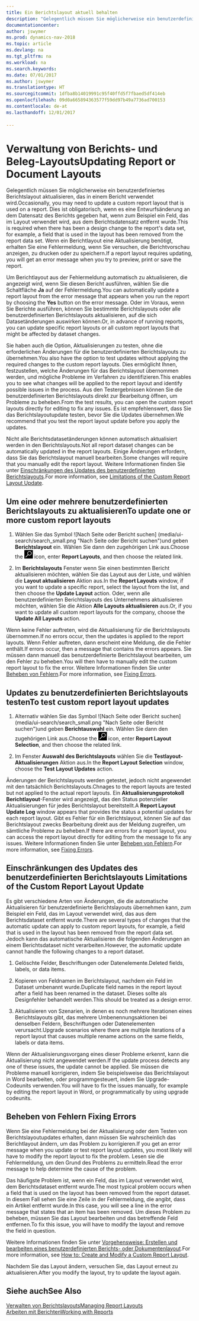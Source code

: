 ```yaml
---
title: Ein Berichtslayout aktuell behalten
description: "Gelegentlich müssen Sie möglicherweise ein benutzerdefiniertes Berichtslayout aktualisieren, das in einem Bericht verwendet wird. Dies ist obligatorisch, wenn es eine Entwurfsänderung an dem Datensatz des Berichts gegeben hat, wenn zum Beispiel ein Feld, das im Layout verwendet wird, aus dem Berichtsdatensatz entfernt wurde."
documentationcenter: 
author: jswymer
ms.prod: dynamics-nav-2018
ms.topic: article
ms.devlang: na
ms.tgt_pltfrm: na
ms.workload: na
ms.search.keywords: 
ms.date: 07/01/2017
ms.author: jswymer
ms.translationtype: HT
ms.sourcegitcommit: 1dfba8b14019991c95f40ffd5f7fbaed5df414eb
ms.openlocfilehash: 09d0a665894363577f59dd97b49a7736ad700153
ms.contentlocale: de-at
ms.lasthandoff: 12/01/2017

---
```

# <a name="updating-report-or-document-layouts"></a><span data-ttu-id="c707e-104">Verwaltung von Berichts- und Beleg-Layouts</span><span class="sxs-lookup"><span data-stu-id="c707e-104">Updating Report or Document Layouts</span></span>
<span data-ttu-id="c707e-105">Gelegentlich müssen Sie möglicherweise ein benutzerdefiniertes Berichtslayout aktualisieren, das in einem Bericht verwendet wird.</span><span class="sxs-lookup"><span data-stu-id="c707e-105">Occasionally, you may need to update a custom report layout that is used on a report.</span></span> <span data-ttu-id="c707e-106">Dies ist obligatorisch, wenn es eine Entwurfsänderung an dem Datensatz des Berichts gegeben hat, wenn zum Beispiel ein Feld, das im Layout verwendet wird, aus dem Berichtsdatensatz entfernt wurde.</span><span class="sxs-lookup"><span data-stu-id="c707e-106">This is required when there has been a design change to the report's data set, for example, a field that is used in the layout has been removed from the report data set.</span></span> <span data-ttu-id="c707e-107">Wenn ein Berichtlayout eine Aktualisierung benötigt, erhalten Sie eine Fehlermeldung, wenn Sie versuchen, die Berichtvorschau anzeigen, zu drucken oder zu speichern.</span><span class="sxs-lookup"><span data-stu-id="c707e-107">If a report layout requires updating, you will get an error message when you try to preview, print or save the report.</span></span>  
  
<span data-ttu-id="c707e-108">Um Berichtlayout aus der Fehlermeldung automatisch zu aktualisieren, die angezeigt wird, wenn Sie diesen Bericht ausführen, wählen Sie die Schaltfläche **Ja** auf der Fehlermeldung.</span><span class="sxs-lookup"><span data-stu-id="c707e-108">You can automatically update a report layout from the error message that appears when you run the report by choosing the **Yes** button on the error message.</span></span> <span data-ttu-id="c707e-109">Oder im Voraus, wenn Sie Berichte ausführen, können Sie bestimmte Berichtslayouts oder alle benutzerdefinierten Berichtslayouts aktualisieren, auf die sich Datasetänderungen auswirken können.</span><span class="sxs-lookup"><span data-stu-id="c707e-109">Or, in advance of running reports, you can update specific report layouts or all custom report layouts that might be affected by dataset changes.</span></span>  
  
<span data-ttu-id="c707e-110">Sie haben auch die Option, Aktualisierungen zu testen, ohne die erforderlichen Änderungen für die benutzerdefinierten Berichtslayouts zu übernehmen.</span><span class="sxs-lookup"><span data-stu-id="c707e-110">You also have the option to test updates without applying the required changes to the custom report layouts.</span></span> <span data-ttu-id="c707e-111">Dies ermöglicht Ihnen, festzustellen, welche Änderungen für das Berichtslayout übernommen werden, und mögliche Probleme im Verfahren zu identifizieren.</span><span class="sxs-lookup"><span data-stu-id="c707e-111">This enables you to see what changes will be applied to the report layout and identify possible issues in the process.</span></span> <span data-ttu-id="c707e-112">Aus den Testergebnissen können Sie die benutzerdefinierten Berichtslayouts direkt zur Bearbeitung öffnen, um Probleme zu beheben.</span><span class="sxs-lookup"><span data-stu-id="c707e-112">From the test results, you can open the custom report layouts directly for editing to fix any issues.</span></span> <span data-ttu-id="c707e-113">Es ist empfehlenswert, dass Sie das Berichtslayoutupdate testen, bevor Sie die Updates übernehmen.</span><span class="sxs-lookup"><span data-stu-id="c707e-113">We recommend that you test the report layout update before you apply the updates.</span></span>  
  
<span data-ttu-id="c707e-114">Nicht alle Berichtsdatasetänderungen können automatisch aktualisiert werden in den Berichtslayouts.</span><span class="sxs-lookup"><span data-stu-id="c707e-114">Not all report dataset changes can be automatically updated in the report layouts.</span></span> <span data-ttu-id="c707e-115">Einige Änderungen erfordern, dass Sie das Berichtslayout manuell bearbeiten.</span><span class="sxs-lookup"><span data-stu-id="c707e-115">Some changes will require that you manually edit the report layout.</span></span> <span data-ttu-id="c707e-116">Weitere Informationen finden Sie unter [Einschränkungen des Updates des benutzerdefinierten Berichtslayouts](ui-update-report-layouts.md#UpdateLimitations).</span><span class="sxs-lookup"><span data-stu-id="c707e-116">For more information, see [Limitations of the Custom Report Layout Update](ui-update-report-layouts.md#UpdateLimitations).</span></span>  
  
## <a name="to-update-one-or-more-custom-report-layouts"></a><span data-ttu-id="c707e-117">Um eine oder mehrere benutzerdefinierten Berichtslayouts zu aktualisieren</span><span class="sxs-lookup"><span data-stu-id="c707e-117">To update one or more custom report layouts</span></span>  
  
1.  <span data-ttu-id="c707e-118">Wählen Sie das Symbol ![Nach Seite oder Bericht suchen] (media/ui-search/search_small.png "Nach Seite oder Bericht suchen")und geben **Berichtslayout** ein. Wählen Sie dann den zugehörigen Link aus.</span><span class="sxs-lookup"><span data-stu-id="c707e-118">Choose the ![Search for Page or Report](media/ui-search/search_small.png "Search for Page or Report icon") icon, enter **Report Layouts**, and then choose the related link.</span></span>  
  
2.  <span data-ttu-id="c707e-119">Im **Berichtslayouts** Fenster wenn Sie einen bestimmten Bericht aktualisieren möchten, wählen Sie das Layout aus der Liste, und wählen die **Layout aktualisieren** Aktion aus.</span><span class="sxs-lookup"><span data-stu-id="c707e-119">In the **Report Layouts** window, if you want to update a specific report, select the layout from the list, and then choose the **Update Layout** action.</span></span> <span data-ttu-id="c707e-120">Oder, wenn alle benutzerdefinierten Berichtslayouts des Unternehmens aktualisieren möchten, wählen Sie die Aktion **Alle Layouts aktualisieren** aus.</span><span class="sxs-lookup"><span data-stu-id="c707e-120">Or, if you want to update all custom report layouts for the company, choose the **Update All Layouts** action.</span></span>  

<span data-ttu-id="c707e-121">Wenn keine Fehler auftreten, wird die Aktualisierung für die Berichtslayouts übernommen.</span><span class="sxs-lookup"><span data-stu-id="c707e-121">If no errors occur, then the updates is applied to the report layouts.</span></span> <span data-ttu-id="c707e-122">Wenn Fehler auftreten, dann erscheint eine Meldung, die die Fehler enthält.</span><span class="sxs-lookup"><span data-stu-id="c707e-122">If errors occur, then a message that contains the errors appears.</span></span> <span data-ttu-id="c707e-123">Sie müssen dann manuell das benutzerdefinierte Berichtslayout bearbeiten, um den Fehler zu beheben.</span><span class="sxs-lookup"><span data-stu-id="c707e-123">You will then have to manually edit the custom report layout to fix the error.</span></span> <span data-ttu-id="c707e-124">Weitere Informationen finden Sie unter [Beheben von Fehlern](ui-update-report-layouts.md#FixErrors).</span><span class="sxs-lookup"><span data-stu-id="c707e-124">For more information, see [Fixing Errors](ui-update-report-layouts.md#FixErrors).</span></span>  

## <a name="to-test-custom-report-layout-updates"></a><span data-ttu-id="c707e-125">Updates zu benutzerdefinierten Berichtslayouts testen</span><span class="sxs-lookup"><span data-stu-id="c707e-125">To test custom report layout updates</span></span>  
  
1.  <span data-ttu-id="c707e-126">Alternativ wählen Sie das Symbol ![Nach Seite oder Bericht suchen] (media/ui-search/search_small.png "Nach Seite oder Bericht suchen")und geben **Berichtauswahl** ein. Wählen Sie dann den zugehörigen Link aus.</span><span class="sxs-lookup"><span data-stu-id="c707e-126">Choose the ![Search for Page or Report](media/ui-search/search_small.png "Search for Page or Report icon") icon, enter **Report Layout Selection**, and then choose the related link.</span></span>  
  
2.  <span data-ttu-id="c707e-127">Im Fenster **Auswahl des Berichtslayouts** wählen Sie die **Testlayout-Aktualisierungen** Aktion aus.</span><span class="sxs-lookup"><span data-stu-id="c707e-127">In the **Report Layout Selection** window, choose the **Test Layout Updates** action.</span></span>  
  
 <span data-ttu-id="c707e-128">Änderungen der Berichtslayouts werden getestet, jedoch nicht angewendet mit den tatsächlich Berichtslayouts.</span><span class="sxs-lookup"><span data-stu-id="c707e-128">Chnages to the report layouts are tested but not applied to the actual report layouts.</span></span> <span data-ttu-id="c707e-129">Ein **Aktualisierungsprotokoll Berichtlayout**-Fenster wird angezeigt, das den Status potenzieller Aktualisierungen für jedes Berichtslayout bereitstellt.</span><span class="sxs-lookup"><span data-stu-id="c707e-129">A **Report Layout Update Log** window appears that provides the status a potential updates for each report layout.</span></span> <span data-ttu-id="c707e-130">Gibt es Fehler für ein Berichtslayout, können Sie auf das Berichtslayout zwecks Bearbeitung direkt aus der Meldung zugreifen, um sämtliche Probleme zu beheben.</span><span class="sxs-lookup"><span data-stu-id="c707e-130">If there are errors for a report layout, you can access the report layout directly for editing from the message to fix any issues.</span></span> <span data-ttu-id="c707e-131">Weitere Informationen finden Sie unter [Beheben von Fehlern](ui-update-report-layouts.md#FixErrors).</span><span class="sxs-lookup"><span data-stu-id="c707e-131">For more information, see [Fixing Errors](ui-update-report-layouts.md#FixErrors).</span></span>  
  
##  <span data-ttu-id="c707e-132"><a name="UpdateLimitations"></a> Einschränkungen des Updates des benutzerdefinierten Berichtslayouts</span><span class="sxs-lookup"><span data-stu-id="c707e-132"><a name="UpdateLimitations"></a> Limitations of the Custom Report Layout Update</span></span>  
 <span data-ttu-id="c707e-133">Es gibt verschiedene Arten von Änderungen, die die automatische Aktualisieren für benutzerdefinierte Berichtslayouts übernehmen kann, zum Beispiel ein Feld, das im Layout verwendet wird, das aus dem Berichtsdataset entfernt wurde.</span><span class="sxs-lookup"><span data-stu-id="c707e-133">There are several types of changes that the automatic update can apply to custom report layouts, for example, a field that is used in the layout has been removed from the report data set.</span></span> <span data-ttu-id="c707e-134">Jedoch kann das automatische Aktualisieren die folgenden Änderungen an einem Berichtsdataset nicht verarbeiten.</span><span class="sxs-lookup"><span data-stu-id="c707e-134">However, the automatic update cannot handle the following changes to a report dataset.</span></span>  
  
1.  <span data-ttu-id="c707e-135">Gelöschte Felder, Beschriftungen oder Datenelemente.</span><span class="sxs-lookup"><span data-stu-id="c707e-135">Deleted fields, labels, or data items.</span></span>  
  
2.  <span data-ttu-id="c707e-136">Kopieren von Feldnamen im Berichtslayout, nachdem ein Feld im Dataset umbenannt wurde.</span><span class="sxs-lookup"><span data-stu-id="c707e-136">Duplicate field names in the report layout after a field has been renamed in the dataset.</span></span> <span data-ttu-id="c707e-137">Dieses sollte als Designfehler behandelt werden.</span><span class="sxs-lookup"><span data-stu-id="c707e-137">This should be treated as a design error.</span></span>  
  
3.  <span data-ttu-id="c707e-138">Aktualisieren von Szenarien, in denen es noch mehrere Iterationen eines Berichtslayouts gibt, das mehrere Umbenennungsaktionen bei denselben Feldern, Beschriftungen oder Datenelementen verursacht.</span><span class="sxs-lookup"><span data-stu-id="c707e-138">Upgrade scenarios where there are multiple iterations of a report layout that causes multiple rename actions on the same fields, labels or data items.</span></span>  
  
 <span data-ttu-id="c707e-139">Wenn der Aktualisierungsvorgang eines dieser Probleme erkennt, kann die Aktualisierung nicht angewendet werden.</span><span class="sxs-lookup"><span data-stu-id="c707e-139">If the update process detects any one of these issues, the update cannot be applied.</span></span> <span data-ttu-id="c707e-140">Sie müssen die Probleme manuell korrigieren, indem Sie beispielsweise das Berichtslayout in Word bearbeiten, oder programmgesteuert, indem Sie Upgrade-Codeunits verwenden.</span><span class="sxs-lookup"><span data-stu-id="c707e-140">You will have to fix the issues manually, for example by editing the report layout in Word, or programmatically by using upgrade codeunits.</span></span>  
  
##  <span data-ttu-id="c707e-141"><a name="FixErrors"></a> Beheben von Fehlern</span><span class="sxs-lookup"><span data-stu-id="c707e-141"><a name="FixErrors"></a> Fixing Errors</span></span>  
 <span data-ttu-id="c707e-142">Wenn Sie eine Fehlermeldung bei der Aktualisierung oder dem Testen von Berichtslayoutupdates erhalten, dann müssen Sie wahrscheinlich das Berichtlayout ändern, um das Problem zu korrigieren.</span><span class="sxs-lookup"><span data-stu-id="c707e-142">If you get an error message when you update or test report layout updates, you most likely will have to modify the report layout to fix the problem.</span></span> <span data-ttu-id="c707e-143">Lesen sie die Fehlermeldung, um den Grund des Problems zu ermitteln.</span><span class="sxs-lookup"><span data-stu-id="c707e-143">Read the error message to help determine the cause of the problem.</span></span>  
  
 <span data-ttu-id="c707e-144">Das häufigste Problem ist, wenn ein Feld, das im Layout verwendet wird, dem Berichtsdataset entfernt wurde.</span><span class="sxs-lookup"><span data-stu-id="c707e-144">The most typical problem occurs when a field that is used on the layout has been removed from the report dataset.</span></span> <span data-ttu-id="c707e-145">In diesem Fall sehen Sie eine Zeile in der Fehlermeldung, die angibt, dass ein Artikel entfernt wurde.</span><span class="sxs-lookup"><span data-stu-id="c707e-145">In this case, you will see a line in the error message that states that an item has been removed.</span></span> <span data-ttu-id="c707e-146">Um dieses Problem zu beheben, müssen Sie das Layout bearbeiten und das betreffende Feld entfernen.</span><span class="sxs-lookup"><span data-stu-id="c707e-146">To fix this issue, you will have to modify the layout and remove the field in question.</span></span>  
  
 <span data-ttu-id="c707e-147">Weitere Informationen finden Sie unter [Vorgehensweise: Erstellen und bearbeiten  eines benutzerdefinierten Berichts- oder Dokumentenlayout](ui-how-create-custom-report-layout.md#ModifyCustomLayout).</span><span class="sxs-lookup"><span data-stu-id="c707e-147">For more information, see [How to: Create and Modify a Custom Report Layout](ui-how-create-custom-report-layout.md#ModifyCustomLayout).</span></span>  
  
 <span data-ttu-id="c707e-148">Nachdem Sie das Layout ändern, versuchen Sie, das Layout erneut zu aktualisieren.</span><span class="sxs-lookup"><span data-stu-id="c707e-148">After you modify the layout, try to update the layout again.</span></span>  
  
## <a name="see-also"></a><span data-ttu-id="c707e-149">Siehe auch</span><span class="sxs-lookup"><span data-stu-id="c707e-149">See Also</span></span>  
 [<span data-ttu-id="c707e-150">Verwalten von Berichtslayouts</span><span class="sxs-lookup"><span data-stu-id="c707e-150">Managing Report Layouts</span></span>](ui-manage-report-layouts.md)  
 [<span data-ttu-id="c707e-151">Arbeiten mit Berichten</span><span class="sxs-lookup"><span data-stu-id="c707e-151">Working with Reports</span></span>](ui-work-report.md)  
